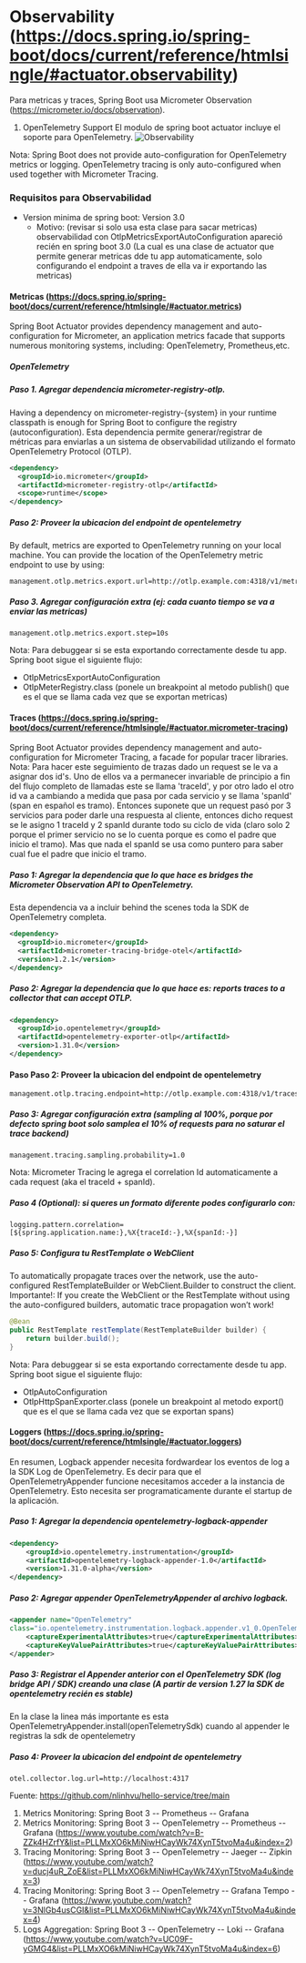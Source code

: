 # Observability (https://docs.spring.io/spring-boot/docs/current/reference/htmlsingle/#actuator.observability)
Para metricas y traces, Spring Boot usa Micrometer Observation (https://micrometer.io/docs/observation).

1. OpenTelemetry Support
El modulo de spring boot actuator incluye el soporte para OpenTelemetry.
![Observability](https://assets.digitalocean.com/articles/alligator/boo.svg "Observability")

Nota:
Spring Boot does not provide auto-configuration for OpenTelemetry metrics or logging. 
OpenTelemetry tracing is only auto-configured when used together with Micrometer Tracing.

### Requisitos para Observabilidad
- Version minima de spring boot: Version 3.0
  - Motivo: (revisar si solo usa esta clase para sacar metricas) observabilidad con OtlpMetricsExportAutoConfiguration apareció recién en spring boot 3.0 (La cual es una clase de actuator que permite generar metricas dde tu app automaticamente, solo configurando el endpoint a traves de ella va ir exportando las metricas)

#### Metricas (https://docs.spring.io/spring-boot/docs/current/reference/htmlsingle/#actuator.metrics)
Spring Boot Actuator provides dependency management and auto-configuration for Micrometer, an application metrics facade that supports numerous monitoring systems, including: OpenTelemetry, Prometheus,etc.

##### OpenTelemetry
##### Paso 1. Agregar dependencia micrometer-registry-otlp.
Having a dependency on micrometer-registry-{system} in your runtime classpath is enough for Spring Boot to configure the registry (autoconfiguration).
Esta dependencia permite generar/registrar de métricas para enviarlas a un sistema de observabilidad utilizando el formato OpenTelemetry Protocol (OTLP).
```xml
<dependency>
  <groupId>io.micrometer</groupId>
  <artifactId>micrometer-registry-otlp</artifactId>
  <scope>runtime</scope>
</dependency>
```
##### Paso 2: Proveer la ubicacion del endpoint de opentelemetry
By default, metrics are exported to OpenTelemetry running on your local machine. You can provide the location of the OpenTelemetry metric endpoint to use by using:
```properties
management.otlp.metrics.export.url=http://otlp.example.com:4318/v1/metrics
```
##### Paso 3. Agregar configuración extra (ej: cada cuanto tiempo se va a enviar las metricas)
```properties
management.otlp.metrics.export.step=10s
```
Nota: Para debuggear si se esta exportando correctamente desde tu app. Spring boot sigue el siguiente flujo:
- OtlpMetricsExportAutoConfiguration 
- OtlpMeterRegistry.class (ponele un breakpoint al metodo publish() que es el que se llama cada vez que se exportan metricas)

#### Traces (https://docs.spring.io/spring-boot/docs/current/reference/htmlsingle/#actuator.micrometer-tracing)
Spring Boot Actuator provides dependency management and auto-configuration for Micrometer Tracing, a facade for popular tracer libraries.
Nota: Para hacer este seguimiento de trazas dado un request se le va a asignar dos id's. Uno de ellos va a permanecer invariable
de principio a fin del flujo completo de llamadas este se llama 'traceId', y por otro lado el otro id va a cambiando a medida que
pasa por cada servicio y se llama 'spanId' (span en español es tramo). Entonces suponete que un request pasó por 3 servicios
para poder darle una respuesta al cliente, entonces dicho request se le asigno 1 traceId y 2 spanId durante todo su ciclo de vida
(claro solo 2 porque el primer servicio no se lo cuenta porque es como el padre que inicio el tramo).
Mas que nada el spanId se usa como puntero para saber cual fue el padre que inicio el tramo.

##### Paso 1: Agregar la dependencia que lo que hace es bridges the Micrometer Observation API to OpenTelemetry.
Esta dependencia va a incluir behind the scenes toda la SDK de OpenTelemetry completa.
```xml
<dependency>
  <groupId>io.micrometer</groupId>
  <artifactId>micrometer-tracing-bridge-otel</artifactId>
  <version>1.2.1</version>
</dependency>
```
##### Paso 2: Agregar la dependencia que lo que hace es: reports traces to a collector that can accept OTLP.
```xml
<dependency>
  <groupId>io.opentelemetry</groupId>
  <artifactId>opentelemetry-exporter-otlp</artifactId>
  <version>1.31.0</version>
</dependency>
```
#### Paso Paso 2: Proveer la ubicacion del endpoint de opentelemetry
```properties
management.otlp.tracing.endpoint=http://otlp.example.com:4318/v1/traces
```
##### Paso 3: Agregar configuración extra (sampling al 100%, porque por defecto spring boot solo samplea el 10% of requests para no saturar el trace backend)
```properties
management.tracing.sampling.probability=1.0
```
Nota: Micrometer Tracing le agrega el correlation Id automaticamente a cada request (aka el traceId + spanId).
##### Paso 4 (Optional): si queres un formato diferente  podes configurarlo con:
```properties
logging.pattern.correlation=[${spring.application.name:},%X{traceId:-},%X{spanId:-}]
```
##### Paso 5: Configura tu RestTemplate o WebClient
To automatically propagate traces over the network, use the auto-configured RestTemplateBuilder or WebClient.Builder to construct the client.
Importante!: If you create the WebClient or the RestTemplate without using the auto-configured builders, automatic trace propagation won’t work!
```java
@Bean
public RestTemplate restTemplate(RestTemplateBuilder builder) {
    return builder.build();
}
```
Nota: Para debuggear si se esta exportando correctamente desde tu app. Spring boot sigue el siguiente flujo:
- OtlpAutoConfiguration
- OtlpHttpSpanExporter.class (ponele un breakpoint al metodo export() que es el que se llama cada vez que se exportan spans)

#### Loggers (https://docs.spring.io/spring-boot/docs/current/reference/htmlsingle/#actuator.loggers)
En resumen, Logback appender necesita fordwardear los eventos de log a la SDK Log de OpenTelemetry. Es decir
para que el OpenTelemetryAppender funcione necesitamos acceder a la instancia de OpenTelemetry. 
Esto necesita ser programaticamente durante el startup de la aplicación.

##### Paso 1: Agregar la dependencia opentelemetry-logback-appender
```xml
<dependency>
    <groupId>io.opentelemetry.instrumentation</groupId>
    <artifactId>opentelemetry-logback-appender-1.0</artifactId>
    <version>1.31.0-alpha</version>
</dependency>
```
##### Paso 2: Agregar appender OpenTelemetryAppender al archivo logback.
```xml
<appender name="OpenTelemetry"
class="io.opentelemetry.instrumentation.logback.appender.v1_0.OpenTelemetryAppender">
    <captureExperimentalAttributes>true</captureExperimentalAttributes>
    <captureKeyValuePairAttributes>true</captureKeyValuePairAttributes>
</appender>
```
##### Paso 3: Registrar el Appender anterior con el OpenTelemetry SDK (log bridge API / SDK) creando una clase  (A partir de version 1.27 la SDK de opentelemetry recién es stable)
En la clase la linea más importante es esta OpenTelemetryAppender.install(openTelemetrySdk) cuando al appender le registras la sdk de opentelemetry

##### Paso 4: Proveer la ubicacion del endpoint de opentelemetry
```properties
otel.collector.log.url=http://localhost:4317
```
Fuente: https://github.com/nlinhvu/hello-service/tree/main
1. Metrics Monitoring: Spring Boot 3 -- Prometheus -- Grafana
2. Metrics Monitoring: Spring Boot 3 -- OpenTelemetry -- Prometheus -- Grafana (https://www.youtube.com/watch?v=B-ZZk4HZrfY&list=PLLMxXO6kMiNiwHCayWk74XynT5tvoMa4u&index=2)
3. Tracing Monitoring: Spring Boot 3 -- OpenTelemetry -- Jaeger -- Zipkin (https://www.youtube.com/watch?v=ducj4uR_ZoE&list=PLLMxXO6kMiNiwHCayWk74XynT5tvoMa4u&index=3)
4. Tracing Monitoring: Spring Boot 3 -- OpenTelemetry -- Grafana Tempo -- Grafana (https://www.youtube.com/watch?v=3NlGb4usCGI&list=PLLMxXO6kMiNiwHCayWk74XynT5tvoMa4u&index=4)
5. Logs Aggregation: Spring Boot 3 -- OpenTelemetry -- Loki -- Grafana (https://www.youtube.com/watch?v=UC09F-yGMG4&list=PLLMxXO6kMiNiwHCayWk74XynT5tvoMa4u&index=6)

